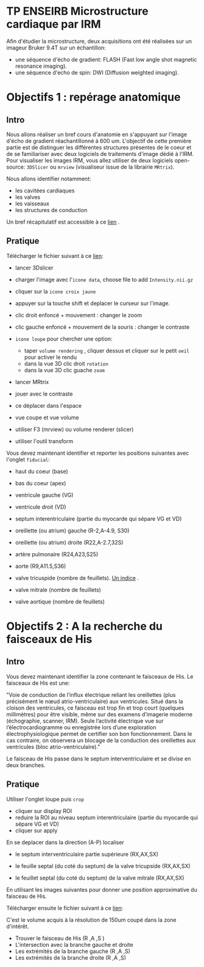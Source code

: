  # TP ENSEIRB Microstructure cardiaque par IRM

Afin d'étudier la microstructure, deux acquisitions ont été réalisées sur un imageur Bruker 9.4T sur un échantillon:

- une séquence d'écho de gradient: FLASH (Fast low angle shot magnetic resonance imaging).
- une séquence d'echo de spin: DWI (Diffusion weighted imaging). 


# Objectifs 1 : repérage anatomique

## Intro

Nous allons réaliser un bref cours d'anatomie en s'appuyant sur l'image d'écho de gradient réachantillonné à 600 um. L'objectif de cette première partie est de distinguer les différentes structures présentes de le coeur et de se familiariser avec deux logiciels de traitements d'image dédié à l'IRM. Pour visualiser les images IRM, vous allez utiliser de deux logiciels open-source: `3DSlicer` ou `mrview` (visualiseur issue de la librairie `MRtrix`).   

Nous allons identifier notamment:

* les cavitées cardiaques
* les valves
* les vaisseaux
* les structures de conduction


Un bref récapitulatif est accessible à ce [lien](Annexes/README.md) .

## Pratique

 Télécharger le fichier suivant à ce [lien]():
 
- lancer 3Dslicer  
- charger l'image avec l'`icone data`, choose file to add `Intensity.nii.gz`
- cliquer sur la `icone croix jaune`
- appuyer sur la touche shift et deplacer le curseur sur l'image.
- clic droit enfoncé + mouvement : changer le zoom
- clic gauche enfoncé + mouvement de la souris : changer le contraste
- `icone loupe` pour chercher une option:
   - taper `volume rendering` , cliquer dessus et cliquer sur le petit `oeil` pour activer le rendu 
	- dans la vue 3D clic droit `rotation`
	- dans la vue 3D clic guache `zoom`



- lancer MRtrix  
- jouer avec le contraste
- ce déplacer dans l'espace
- vue coupe et vue volume 
- utiliser F3 (mrview) ou volume renderer (slicer)
- utiliser l'outil transform



Vous devez maintenant identifier et reporter les positions suivantes avec l'onglet `fiducial`:

* haut du coeur (base)

* bas du coeur (apex)

* ventricule gauche (VG)

* ventricule droit (VD)

* septum interentriculaire (partie du myocarde qui sépare VG et VD) 

* oreillette (ou atrium) gauche (R-2,A-4.9, S30)

* oreillette (ou atrium) droite (R22,A-2.7,32S)

* artère pulmonaire (R24,A23,S25)

* aorte (R9,A11.5,S36)

* valve tricuspide (nombre de feuillets). [Un indice](https://fr.wikipedia.org/wiki/Valve_tricuspide) .

* valve mitrale (nombre de feuillets)

* valve aortique (nombre de feuillets)


# Objectifs 2 : A la recherche du faisceaux de His

## Intro

Vous devez maintenant identifier la zone contenant le faisceaux de His. Le faisceaux de His est une:

"Voie de conduction de l’influx électrique reliant les oreillettes (plus précisément le nœud atrio-ventriculaire) aux ventricules. Situé dans la cloison des ventricules, ce faisceau est trop fin et trop court (quelques millimètres) pour être visible, même sur des examens d’imagerie moderne (échographie, scanner, IRM). Seule l’activité électrique vue sur l’électrocardiogramme ou enregistrée lors d’une exploration électrophysiologique permet de certifier son bon fonctionnement. Dans le cas contraire, on observera un blocage de la conduction des oreillettes aux ventricules (bloc atrio-ventriculaire)." 

Le faisceau de His passe dans le septum interventriculaire et se divise en deux branches.

## Pratique

Utiliser l'onglet loupe puis `crop`
 - cliquer sur display ROI
 - reduire la ROI au niveau septum interentriculaire (partie du myocarde qui sépare VG et VD) 
 - cliquer sur apply

En se deplacer dans la direction (A-P) localiser 

* le septum interventriculaire partie supérieure (RX,AX,SX)

* le feuille septal (du coté du septum) de la valve tricupside (RX,AX,SX)

* le feuillet septal (du coté du septum) de la valve mitrale (RX,AX,SX)

En utilisant les images suivantes pour donner une position approximative du faisceau de His.

Télécharger ensuite le fichier suivant à ce [lien]():

C'est le volume acquis à la résolution de 150um coupé dans la zone d'intérêt. 

* Trouver le faisceau de His (R ,A ,S ) 
* L'intersection avec la branche gauche et droite
* Les extrémités de la branche gauche (R ,A ,S) 
* Les extrémités de la branche droite (R ,A ,S) 




